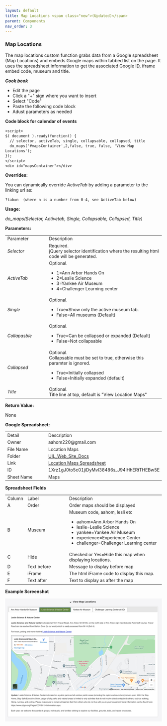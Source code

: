 ```yaml
---
layout: default
title: Map Locations <span class="new">(Updated)</span>
parent: Components
nav_order: 3
---
```


### Map Locations

The map locations custom function grabs data from a Google spreadsheet (Map Locations) and embeds Google maps within tabbed list on the page.  It uses the spreadsheet information to get the associated Google ID, iframe embed code, museum and title.

***Cook book***
- Edit the page
- Click a "+" sign where you want to insert 
- Select "Code"
- Paste the following code block
- Adust parameters as needed

**Code block for calendar of events**
```
<script>
$( document ).ready(function() { 
  // selector, activeTab, single, collapsable, collapsed, title 
  do_maps('#mapsContainer',2,false, true, false, 'View Map Locations');
});
</script>
<div id="mapsContainer"></div>
``` 

**Overrides:**

You can dynamically override *ActiveTab* by adding a parameter to the linking url as:

```
?tab=n  (where n is a number from 0-4, see ActiveTab below)
```

**Usage:**

*do_maps(Selector, Activetab, Single, Collapsable, Collapsed, Title)*

**Parameters:**

<table class="ws-table-all notranslate"> 
  <tbody>
    <tr class="tableTop">
     <td style="width:120px">Parameter</td>
     <td>Description</td>
    </tr>
    <tr>
      <td><em>Selector</em></td>
      <td>Required.<br>jQuery selector identification where the resulting html code will be generated.</td>
    </tr>
    <tr class="w3-white">
      <td><em>ActiveTab</em></td>
      <td>Optional.
        <ul>
          <li>1=Ann Arbor Hands On</li>
          <li>2=Leslie Science</li>
          <li>3=Yankee Air Museum</li>
          <li>4=Challenger Learning center</li>
        </ul>
     </td>
    </tr>
    <tr>
      <td><em>Single</em></td>
      <td>Optional.
        <ul>
          <li>True=Show only the active museum tab.</li>
          <li>False=All museums (Default)</li>
        </ul>
      </td>
    </tr>
    <tr>
      <td><em>Collapasble</em></td>
      <td>Optional.
        <ul>
          <li>True=Can be collapsed or expanded (Default)</li>
          <li>False=Not collapsable</li>
        </ul>
      </td>
    </tr>
    <tr>
      <td><em>Collapsed</em></td>
      <td>Optional.<br>
      Collapsable must be set to true, otherwise this paramter is ignored.
        <ul>
          <li>True=Initially collapsed</li>
          <li>False=Initially expanded (default)</li>
        </ul>
      </td>
    </tr>
    <tr>
      <td><em>Title</em></td>
      <td>Optional.<br>
      Title line at top, default is "View Location Maps"
      </td>
    </tr>
  </tbody>
</table>

**Return Value:**

None

**Google Spreadsheet:**

<table class="ws-table-all notranslate"> 
  <tbody>
    <tr class="tableTop">
     <td style="width:120px">Detail</td>
     <td>Description</td>
    </tr>
    <tr>
      <td>Owner</td>
      <td>aahom220@gmail.com</td>
    </tr>
    <tr>
      <td>File Name</td>
      <td>Location Maps</td>
    </tr>
    <tr>
      <td>Folder</td>
      <td><a href="https://drive.google.com/drive/folders/1YaVLSr9quHsbMDChBrlZUjpI_ZeG0cG-" target="_blank">UIL_Web_Site_Docs</a></td>
    </tr>
    <tr>
      <td>Link</td>
      <td><a href="https://docs.google.com/spreadsheets/d/1Xrz1gJ0to5c01jiDyMvl38486s_J94lHhERtTHEBw5E/edit#gid=0" target="_blank">Location Maps Spreadsheet</a></td>
    </tr>
    <tr>
      <td>ID</td>
      <td>1Xrz1gJ0to5c01jiDyMvl38486s_J94lHhERtTHEBw5E</td>
    </tr>
    <tr>
      <td>Sheet Name</td>
      <td>Maps</td>
    </tr>
  </tbody>
</table>

**Spreadsheet Fields**

<table class="ws-table-all notranslate"> 
  <tbody>
    <tr class="tableTop">
    <td style="width:20px">Column</td>
    <td style="width:120px">Label</td>
    <td>Description</td>
    </tr>
    <tr>
    <td>A</td>
    <td>Order</td>
    <td>Order maps should be displayed</td>
  </tr>
  <tr>
    <td>B</td>
    <td>Museum</td>
    <td>Museum code, aahom, lesli etc
      <ul>
          <li>aahom=Ann Arbor Hands On</li>
          <li>leslie=Leslie Science</li>
          <li>yankee=Yankee Air Museum</li>
          <li>experience=Experience Center</li>
          <li>challenger=Challenger Learning center</li>
      </ul>
    </td>
  </tr>
  <tr>
    <td>C</td>
    <td>Hide</td>
    <td>Checked or Yes=Hide this map when displaying locations.</td>
    </tr>
    <tr>
    <td>D</td>
    <td>Text before</td>
    <td>Message to display before map</td>
    </tr>
    <tr>
    <td>E</td>
    <td>iFrame</td>
    <td>The html iFrame code to display this map.</td>
  </tr>
    <tr>
    <td>F</td>
    <td>Text after</td>
    <td>Text to display as after the map</td>
    </tr>
  </tbody>
</table>

**Example Screenshot**

![Alt Map Directions](../../assets/images/locations.jpg "Map Directions")